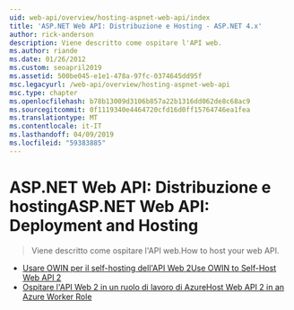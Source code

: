 ```yaml
---
uid: web-api/overview/hosting-aspnet-web-api/index
title: 'ASP.NET Web API: Distribuzione e Hosting - ASP.NET 4.x'
author: rick-anderson
description: Viene descritto come ospitare l'API web.
ms.author: riande
ms.date: 01/26/2012
ms.custom: seoapril2019
ms.assetid: 500be045-e1e1-478a-97fc-0374645dd95f
msc.legacyurl: /web-api/overview/hosting-aspnet-web-api
msc.type: chapter
ms.openlocfilehash: b78b13009d3106b857a22b1316dd062de8c68ac9
ms.sourcegitcommit: 0f1119340e4464720cfd16d0ff15764746ea1fea
ms.translationtype: MT
ms.contentlocale: it-IT
ms.lasthandoff: 04/09/2019
ms.locfileid: "59383885"
---
```

# <a name="aspnet-web-api-deployment-and-hosting"></a><span data-ttu-id="c324d-103">ASP.NET Web API: Distribuzione e hosting</span><span class="sxs-lookup"><span data-stu-id="c324d-103">ASP.NET Web API: Deployment and Hosting</span></span>

> <span data-ttu-id="c324d-104">Viene descritto come ospitare l'API web.</span><span class="sxs-lookup"><span data-stu-id="c324d-104">How to host your web API.</span></span>


- [<span data-ttu-id="c324d-105">Usare OWIN per il self-hosting dell'API Web 2</span><span class="sxs-lookup"><span data-stu-id="c324d-105">Use OWIN to Self-Host Web API 2</span></span>](use-owin-to-self-host-web-api.md)
- [<span data-ttu-id="c324d-106">Ospitare l'API Web 2 in un ruolo di lavoro di Azure</span><span class="sxs-lookup"><span data-stu-id="c324d-106">Host Web API 2 in an Azure Worker Role</span></span>](host-aspnet-web-api-in-an-azure-worker-role.md)
